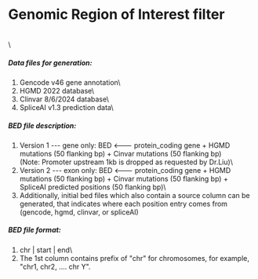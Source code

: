 # Genomic Region of Interest filter

\
\

##### Data files for generation:

1.  Gencode v46 gene annotation\
2.  HGMD 2022 database\
3.  Clinvar 8/6/2024 database\
4.  SpliceAI v1.3 prediction data\

##### BED file description:

1.  Version 1 --- gene only: BED \<--- protein_coding gene + HGMD mutations (50 flanking bp) + Cinvar mutations (50 flanking bp)\
    (Note: Promoter upstream 1kb is dropped as requested by Dr.Liu)\
2.  Version 2 --- exon only: BED \<--- protein_coding gene + HGMD mutations (50 flanking bp) + Cinvar mutations (50 flanking bp) + SpliceAI predicted positions (50 flanking bp)\
3.  Additionally, initial bed files which also contain a source column can be generated, that indicates where each position entry comes from (gencode, hgmd, clinvar, or spliceAI)

##### BED file format:

1.  chr \| start \| end\
2.  The 1st column contains prefix of "chr" for chromosomes, for example, "chr1, chr2, .... chr Y".
